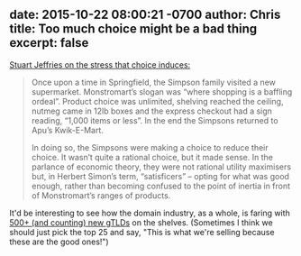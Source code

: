 date: 2015-10-22 08:00:21 -0700
author: Chris
title: Too much choice might be a bad thing
excerpt: false
----

[Stuart Jeffries on the stress that choice induces:](http://www.theguardian.com/lifeandstyle/2015/oct/21/choice-stressing-us-out-dating-partners-monopolies)

> Once upon a time in Springfield, the Simpson family visited a new supermarket. Monstromart’s slogan was “where shopping is a baffling ordeal”. Product choice was unlimited, shelving reached the ceiling, nutmeg came in 12lb boxes and the express checkout had a sign reading, “1,000 items or less”. In the end the Simpsons returned to Apu’s Kwik-E-Mart.
> 
> In doing so, the Simpsons were making a choice to reduce their choice. It wasn’t quite a rational choice, but it made sense. In the parlance of economic theory, they were not rational utility maximisers but, in Herbert Simon’s term, “satisficers” – opting for what was good enough, rather than becoming confused to the point of inertia in front of Monstromart’s ranges of products.

It'd be interesting to see how the domain industry, as a whole, is faring with [500+ (and counting) new gTLDs](https://iwantmyname.com/domains/new-gtld-domain-extensions) on the shelves. (Sometimes I think we should just pick the top 25 and say, "This is what we're selling because these are the good ones!")